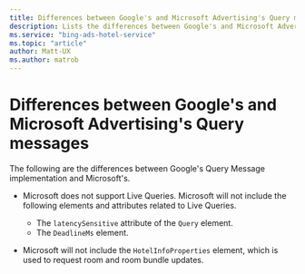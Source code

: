 ```yaml
---
title: Differences between Google's and Microsoft Advertising's Query messages
description: Lists the differences between Google's and Microsoft Advertising's Query messages
ms.service: "bing-ads-hotel-service"
ms.topic: "article"
author: Matt-UX
ms.author: matrob
---
```


# Differences between Google's and Microsoft Advertising's Query messages

The following are the differences between Google's Query Message implementation and Microsoft's.

- Microsoft does not support Live Queries. Microsoft will not include the following elements and attributes related to Live Queries.  
  - The `latencySensitive` attribute of the `Query` element. 
  - The `DeadlineMs` element.  
  
- Microsoft will not include the `HotelInfoProperties` element, which is used to request room and room bundle updates.
